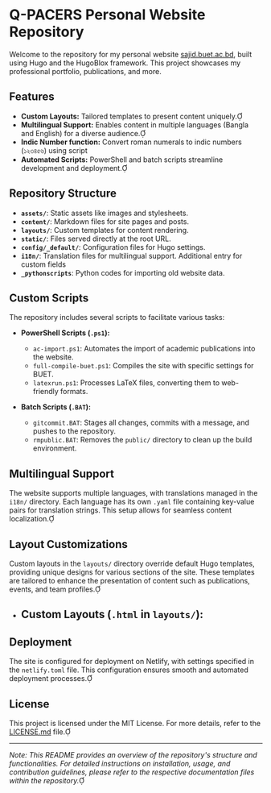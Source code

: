 # Q-PACERS Personal Website Repository

Welcome to the repository for my personal website [sajid.buet.ac.bd](https://sajid.buet.ac.bd), built using Hugo and the HugoBlox framework. This project showcases my professional portfolio, publications, and more.

## Features

- **Custom Layouts:** Tailored templates to present content uniquely.
- **Multilingual Support:** Enables content in multiple languages (Bangla and English) for a diverse audience.
- **Indic Number function:** Convert roman numerals to indic numbers (১২৩৪৫৬) using script
- **Automated Scripts:** PowerShell and batch scripts streamline development and deployment.

## Repository Structure

- **`assets/`**: Static assets like images and stylesheets.
- **`content/`**: Markdown files for site pages and posts.
- **`layouts/`**: Custom templates for content rendering.
- **`static/`**: Files served directly at the root URL.
- **`config/_default/`**: Configuration files for Hugo settings.
- **`i18n/`**: Translation files for multilingual support. Additional entry for custom fields
- **`_pythonscripts`**: Python codes for importing old website data.

## Custom Scripts

The repository includes several scripts to facilitate various tasks:

- **PowerShell Scripts (`.ps1`):**
  - `ac-import.ps1`: Automates the import of academic publications into the website.
  - `full-compile-buet.ps1`: Compiles the site with specific settings for BUET.
  - `latexrun.ps1`: Processes LaTeX files, converting them to web-friendly formats.

- **Batch Scripts (`.BAT`):**
  - `gitcommit.BAT`: Stages all changes, commits with a message, and pushes to the repository.
  - `rmpublic.BAT`: Removes the `public/` directory to clean up the build environment.


## Multilingual Support

The website supports multiple languages, with translations managed in the `i18n/` directory. Each language has its own `.yaml` file containing key-value pairs for translation strings. This setup allows for seamless content localization.

## Layout Customizations

Custom layouts in the `layouts/` directory override default Hugo templates, providing unique designs for various sections of the site. These templates are tailored to enhance the presentation of content such as publications, events, and team profiles.
- **Custom Layouts (`.html` in `layouts/`):**
  - 

## Deployment

The site is configured for deployment on Netlify, with settings specified in the `netlify.toml` file. This configuration ensures smooth and automated deployment processes.

## License

This project is licensed under the MIT License. For more details, refer to the [LICENSE.md](LICENSE.md) file.

---

*Note: This README provides an overview of the repository's structure and functionalities. For detailed instructions on installation, usage, and contribution guidelines, please refer to the respective documentation files within the repository.* 